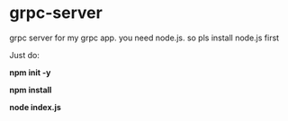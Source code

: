# grpc-server
grpc server for my grpc app.
you need node.js. so pls install node.js first

Just do:

**npm init -y**

**npm install**

**node index.js**
